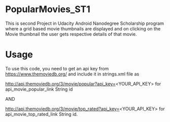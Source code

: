 # PopularMovies_ST1
This is second Project in Udacity Android Nanodegree Scholarship program where a grid based movie thumbnails are displayed and on clicking on the Movie thumbnail the user gets respective details of that movie.

# Usage
To use this code, you need to get an api key from https://www.themoviedb.org/ and include it in strings.xml file as 

http://api.themoviedb.org/3/movie/popular?api_key=<YOUR_API_KEY> for api_movie_popular_link String id

AND 

http://api.themoviedb.org/3/movie/top_rated?api_key=<YOUR_API_KEY> for api_movie_top_rated_link String id.
